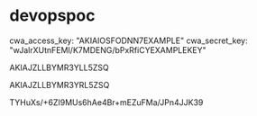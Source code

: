 # devopspoc

cwa_access_key: "AKIAIOSFODNN7EXAMPLE"
        cwa_secret_key: "wJalrXUtnFEMI/K7MDENG/bPxRfiCYEXAMPLEKEY"


AKIAJZLLBYMR3YLL5ZSQ

AKIAJZLLBYMR3YRL5ZSQ

TYHuXs/+6ZI9MUs6hAe4Br+mEZuFMa/JPn4JJK39
